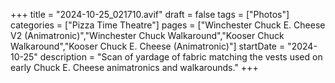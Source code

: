 +++
title = "2024-10-25_021710.avif"
draft = false
tags = ["Photos"]
categories = ["Pizza Time Theatre"]
pages = ["Winchester Chuck E. Cheese V2 (Animatronic)","Winchester Chuck Walkaround","Kooser Chuck Walkaround","Kooser Chuck E. Cheese (Animatronic)"]
startDate = "2024-10-25"
description = "Scan of yardage of fabric matching the vests used on early Chuck E. Cheese animatronics and walkarounds."
+++
